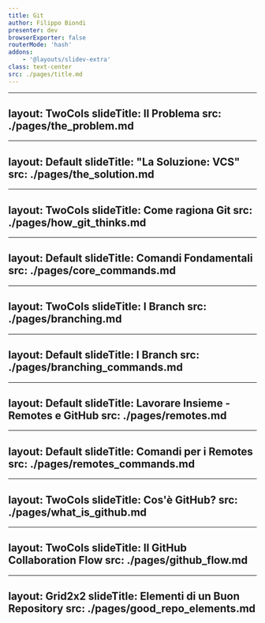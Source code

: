 ```yaml
---
title: Git
author: Filippo Biondi
presenter: dev
browserExporter: false
routerMode: 'hash'
addons:
    - '@layouts/slidev-extra'
class: text-center
src: ./pages/title.md
---
```


---
layout: TwoCols
slideTitle: Il Problema
src: ./pages/the_problem.md
---
---
layout: Default
slideTitle: "La Soluzione: VCS"
src: ./pages/the_solution.md
---

---
layout: TwoCols
slideTitle: Come ragiona Git
src: ./pages/how_git_thinks.md
---

---
layout: Default
slideTitle: Comandi Fondamentali
src: ./pages/core_commands.md
---

---
layout: TwoCols
slideTitle: I Branch
src: ./pages/branching.md
---

---
layout: Default
slideTitle: I Branch
src: ./pages/branching_commands.md
---

---
layout: Default
slideTitle: Lavorare Insieme - Remotes e GitHub
src: ./pages/remotes.md
---

---
layout: Default
slideTitle: Comandi per i Remotes
src: ./pages/remotes_commands.md
---

---
layout: TwoCols
slideTitle: Cos'è GitHub?
src: ./pages/what_is_github.md
---

---
layout: TwoCols
slideTitle: Il GitHub Collaboration Flow
src: ./pages/github_flow.md
---

---
layout: Grid2x2
slideTitle: Elementi di un Buon Repository
src: ./pages/good_repo_elements.md
---
